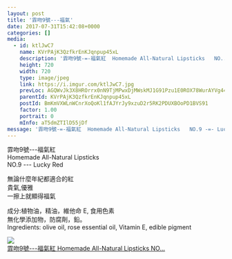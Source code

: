 ```yaml
---
layout: post
title: '霏吻9號---福氣' 
date: 2017-07-31T15:42:08+0000 
categories: [] 
media:
  - id: ktlJwC7
    name: KVrPAjK3QzfkrEnKJqnpup45xL
    description: '霏吻9號-=-福氣紅  Homemade All-Natural Lipsticks   NO...'   
    height: 720
    width: 720
    type: image/jpeg
    link: https://i.imgur.com/ktlJwC7.jpg
    prevLoc: AGQWvJk3X8HROrrx0nN9TjMPwxDjMWskMJ1G91Pzu1E0ROX78WurAYVg449niL9zmYly1YCD3L8LG4o1Tygr7vwZAKiEG42l39Gzt6g9N7Wgj8cK53Gr0ZQmFW0r4LpBXLu3rR6nn15ZHxq5jpR6gOTAyP3JNBnEs1xB01jEOPINPP6kv97wFvYKDBBr77TN7QgP6BJQsBjZV6GMExhrZopPMkq2iB9xY8Z70rhwO6WNJmoEuG1YPLWQK3u5OwBr0KNZUvl
    parentId: KVrPAjK3QzfkrEnKJqnpup45xL
    postId: BmKmVXWLnWCnrXoQoKl1fAJYrJy9xzuD2r5RK2PDUXBOoPD1BVS91
    factor: 1.00
    portrait: 0
    mInfo: aT5dmZTIlD55jDf
message: '霏吻9號-=-福氣紅  Homemade All-Natural Lipsticks   NO.9 -=- Lucky Red    無..'  
---
```


霏吻9號---福氣紅  
Homemade All-Natural Lipsticks  
 NO.9 --- Lucky Red  
  
無論什麼年紀都適合的紅  
貴氣,優雅   
一擦上就顯得福氣  
  
成分:植物油，精油，維他命 E, 食用色素  
無化學添加物，防腐劑，鉛。  
Ingredients: olive oil, rose essential oil, Vitamin E, edible pigment


[//]: #media:  
<a href="https://i.imgur.com/ktlJwC7.jpg"><img class="postImage" src="https://i.imgur.com/ktlJwC7h.jpg" />  
霏吻9號---福氣紅
Homemade All-Natural Lipsticks
 NO...  
 </a>   
